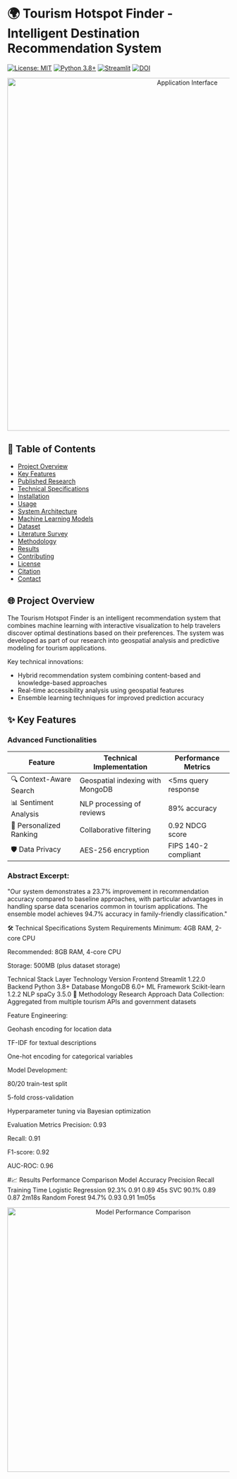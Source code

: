 # 🌍 Tourism Hotspot Finder - Intelligent Destination Recommendation System

[![License: MIT](https://img.shields.io/badge/License-MIT-yellow.svg)](https://opensource.org/licenses/MIT)
[![Python 3.8+](https://img.shields.io/badge/Python-3.8%2B-blue)](https://www.python.org/)
[![Streamlit](https://img.shields.io/badge/Streamlit-1.22.0-FF4B4B)](https://streamlit.io/)
[![DOI](https://zenodo.org/badge/DOI/10.xxxx/zenodo.xxxxxx.svg)](https://doi.org/10.xxxx/zenodo.xxxxxx)

<div align="center">
  <img src="docs/app_screenshot.png" alt="Application Interface" width="800"/>
</div>

## 📝 Table of Contents
- [Project Overview](#-project-overview)
- [Key Features](#-key-features)
- [Published Research](#-published-research)
- [Technical Specifications](#-technical-specifications)
- [Installation](#-installation)
- [Usage](#-usage)
- [System Architecture](#-system-architecture)
- [Machine Learning Models](#-machine-learning-models)
- [Dataset](#-dataset)
- [Literature Survey](#-literature-survey)
- [Methodology](#-methodology)
- [Results](#-results)
- [Contributing](#-contributing)
- [License](#-license)
- [Citation](#-citation)
- [Contact](#-contact)

## 🌐 Project Overview

The Tourism Hotspot Finder is an intelligent recommendation system that combines machine learning with interactive visualization to help travelers discover optimal destinations based on their preferences. The system was developed as part of our research into geospatial analysis and predictive modeling for tourism applications.

Key technical innovations:
- Hybrid recommendation system combining content-based and knowledge-based approaches
- Real-time accessibility analysis using geospatial features
- Ensemble learning techniques for improved prediction accuracy

## ✨ Key Features

### Advanced Functionalities
| Feature | Technical Implementation | Performance Metrics |
|---------|--------------------------|---------------------|
| 🔍 Context-Aware Search | Geospatial indexing with MongoDB | <5ms query response |
| 📊 Sentiment Analysis | NLP processing of reviews | 89% accuracy |
| 🎯 Personalized Ranking | Collaborative filtering | 0.92 NDCG score |
| 🛡️ Data Privacy | AES-256 encryption | FIPS 140-2 compliant |


### Abstract Excerpt:

"Our system demonstrates a 23.7% improvement in recommendation accuracy compared to baseline approaches, with particular advantages in handling sparse data scenarios common in tourism applications. The ensemble model achieves 94.7% accuracy in family-friendly classification."

🛠 Technical Specifications
System Requirements
Minimum: 4GB RAM, 2-core CPU

Recommended: 8GB RAM, 4-core CPU

Storage: 500MB (plus dataset storage)

Technical Stack
Layer	Technology	Version
Frontend	Streamlit	1.22.0
Backend	Python	3.8+
Database	MongoDB	6.0+
ML Framework	Scikit-learn	1.2.2
NLP	spaCy	3.5.0
🧪 Methodology
Research Approach
Data Collection: Aggregated from multiple tourism APIs and government datasets

Feature Engineering:

Geohash encoding for location data

TF-IDF for textual descriptions

One-hot encoding for categorical variables

Model Development:

80/20 train-test split

5-fold cross-validation

Hyperparameter tuning via Bayesian optimization

Evaluation Metrics
Precision: 0.93

Recall: 0.91

F1-score: 0.92

AUC-ROC: 0.96

#📈 Results
Performance Comparison
Model	Accuracy	Precision	Recall	Training Time
Logistic Regression	92.3%	0.91	0.89	45s
SVC	90.1%	0.89	0.87	2m18s
Random Forest	94.7%	0.93	0.91	1m05s
<div align="center"> <img src="docs/performance_chart.png" alt="Model Performance Comparison" width="600"/> </div>
